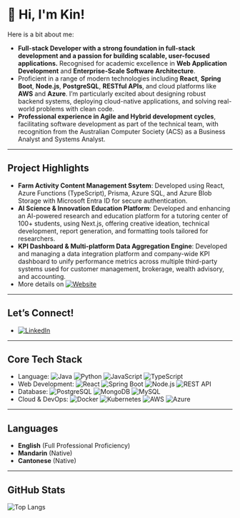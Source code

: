 # 👋 Hi, I'm Kin! 
Here is a bit about me:
- **Full-stack Developer with a strong foundation in full-stack development and a passion for building scalable, user-focused applications.** Recognised for academic excellence in **Web Application Development** and **Enterprise-Scale Software Architecture**.
- Proficient in a range of modern technologies including **React**, **Spring Boot**, **Node.js**, **PostgreSQL**, **RESTful APIs**, and cloud platforms like **AWS** and **Azure**. I’m particularly excited about designing robust backend systems, deploying cloud-native applications, and solving real-world problems with clean code.
- **Professional experience in Agile and Hybrid development cycles**, facilitating software development as part of the technical team, with recognition from the Australian Computer Society (ACS) as a Business Analyst and Systems Analyst.

--- 

## Project Highlights

- **Farm Activity Content Management Ssytem**: Developed using React, Azure Functions (TypeScript), Prisma, Azure SQL, and Azure Blob Storage with Microsoft Entra ID for secure authentication.
- **AI Science & Innovation Education Platform**: Developed and enhancing an AI-powered research and education platform for a tutoring center of 100+ students, using Next.js, offering creative ideation, technical development, report generation, and formatting tools tailored for researchers.
- **KPI Dashboard & Multi-platform Data Aggregation Engine**: Developed and managing a data integration platform and company-wide KPI dashboard to unify performance metrics across multiple third-party systems used for customer management, brokerage, wealth advisory, and accounting.
- More details on [![Website](https://img.shields.io/badge/My%20Website-Visit-blue?style=for-the-badge&logo=googlechrome)](https://kinchen.dev/)

---

## Let’s Connect!
- [![LinkedIn](https://img.shields.io/badge/LinkedIn-blue?style=for-the-badge&logo=linkedin)](https://www.linkedin.com/in/kinchen1/)

---

## Core Tech Stack

- Language: ![Java](https://img.shields.io/badge/Java-007396?style=flat&logo=java&logoColor=white) ![Python](https://img.shields.io/badge/Python-3776AB?style=flat&logo=python&logoColor=white) ![JavaScript](https://img.shields.io/badge/JavaScript-F7DF1E?style=flat&logo=javascript&logoColor=black) ![TypeScript](https://img.shields.io/badge/TypeScript-3178C6?style=flat&logo=typescript&logoColor=white)
- Web Development: ![React](https://img.shields.io/badge/React-61DAFB?style=flat&logo=react&logoColor=black) ![Spring Boot](https://img.shields.io/badge/Spring_Boot-6DB33F?style=flat&logo=spring-boot&logoColor=white) ![Node.js](https://img.shields.io/badge/Node.js-339933?style=flat&logo=node.js&logoColor=white) ![REST API](https://img.shields.io/badge/REST_API-FF6F61?style=flat)
- Database: ![PostgreSQL](https://img.shields.io/badge/PostgreSQL-336791?style=flat&logo=postgresql&logoColor=white) ![MongoDB](https://img.shields.io/badge/MongoDB-47A248?style=flat&logo=mongodb&logoColor=white) ![MySQL](https://img.shields.io/badge/MySQL-4479A1?style=flat&logo=mysql&logoColor=white)
- Cloud & DevOps: ![Docker](https://img.shields.io/badge/Docker-2496ED?style=flat&logo=docker&logoColor=white) ![Kubernetes](https://img.shields.io/badge/Kubernetes-326CE5?style=flat&logo=kubernetes&logoColor=white) ![AWS](https://img.shields.io/badge/AWS-232F3E?style=flat&logo=amazon-aws&logoColor=white) ![Azure](https://img.shields.io/badge/Azure-0078D4?style=flat&logo=microsoft-azure&logoColor=white) 

---

## Languages

- **English** (Full Professional Proficiency)  
- **Mandarin** (Native)  
- **Cantonese** (Native)

---

## GitHub Stats
![Top Langs](https://github-readme-stats.vercel.app/api/top-langs/?username=heykinchan&layout=compact&theme=radical)


